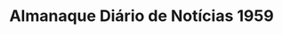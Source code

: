 ---
ref: sol-324-0001
title: "Almanaque Diário de Notícias 1959"
author_name: ["unknown author"]
publisher: ["unknown publisher"]
year: "y1959"
origin: ["Portugal"]
formats: ["magazine"]
disciplines: ["graphic-design"]
tags:
layout: artifact
status: ["scan"]
published: false
int_published: false
image_count:
date_added: 2023-06-16
batch:
---
